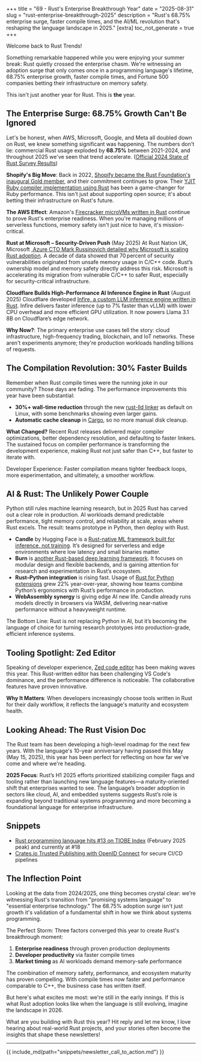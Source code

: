 +++
title = "69 - Rust's Enterprise Breakthrough Year"
date = "2025-08-31"
slug = "rust-enterprise-breakthrough-2025"
description = "Rust's 68.75% enterprise surge, faster compile times, and the AI/ML revolution that's reshaping the language landscape in 2025."
[extra]
toc_not_generate = true
+++

Welcome back to Rust Trends! 

Something remarkable happened while you were enjoying your summer break: Rust quietly crossed the enterprise chasm. We're witnessing an adoption surge that only comes once in a programming language's lifetime, 68.75% enterprise growth, faster compile times, and Fortune 500 companies betting their infrastructure on memory safety.

This isn't just another year for Rust. This is **the** year.

## The Enterprise Surge: 68.75% Growth Can't Be Ignored

Let's be honest, when AWS, Microsoft, Google, and Meta all doubled down on Rust, we knew something significant was happening. The numbers don't lie: commercial Rust usage exploded by **68.75%** between 2021-2024, and throughout 2025 we've seen that trend accelerate. (<a href="https://blog.rust-lang.org/2025/02/13/2024-State-Of-Rust-Survey-results/" target="_blank">Official 2024 State of Rust Survey Results</a>)

**Shopify's Big Move**: Back in 2022, <a href="https://rustfoundation.org/media/welcoming-shopify-as-our-inaugural-gold-member/" target="_blank">Shopify became the Rust Foundation's inaugural Gold member</a>, and their commitment continues to grow. Their <a href="https://shopify.engineering/porting-yjit-ruby-compiler-to-rust" target="_blank">YJIT Ruby compiler implementation using Rust</a> has been a game-changer for Ruby performance. This isn't just about supporting open source; it's about betting their infrastructure on Rust's future.

**The AWS Effect**: Amazon's <a href="https://firecracker-microvm.github.io/" target="_blank">Firecracker microVMs written in Rust</a> continue to prove Rust's enterprise readiness. When you're managing millions of serverless functions, memory safety isn't just nice to have, it's mission-critical.

**Rust at Microsoft – Security-Driven Push** (May 2025) At Rust Nation UK, Microsoft ,<a href="https://www.infoq.com/news/2025/05/microsoft-cto-rust-commitment/?utm_source=chatgpt.com" target="_blank">Azure CTO Mark Russinovich detailed why Microsoft is scaling Rust adoption</a>. A decade of data showed that 70 percent of security vulnerabilities originated from unsafe memory usage in C/C++ code. Rust’s ownership model and memory safety directly address this risk. Microsoft is accelerating its migration from vulnerable C/C++ to safer Rust, especially for security-critical infrastructure.

**Cloudflare Builds High-Performance AI Inference Engine in Rust** (August 2025)
Cloudflare developed <a href="https://blog.cloudflare.com/cloudflares-most-efficient-ai-inference-engine/" target="_blank">Infire, a custom LLM inference engine written in Rust</a>. Infire delivers faster inference (up to 7% faster than vLLM) with lower CPU overhead and more efficient GPU utilization. It now powers Llama 3.1 8B on Cloudflare’s edge network.  

**Why Now?**: The primary enterprise use cases tell the story: cloud infrastructure, high-frequency trading, blockchain, and IoT networks. These aren't experiments anymore; they're production workloads handling billions of requests.

## The Compilation Revolution: 30% Faster Builds

Remember when Rust compile times were the running joke in our community? Those days are fading. The performance improvements this year have been substantial:

- **30%+ wall-time reduction** through the new <a href="https://blog.rust-lang.org/2024/05/17/enabling-rust-lld-on-linux/" target="_blank">rust-lld linker</a> as default on Linux, with some benchmarks showing even larger gains.
- **Automatic cache cleanup** in <a href="https://blog.rust-lang.org/2025/06/26/Rust-1.88.0/" target="_blank">Cargo</a>, so no more manual disk cleanup.

**What Changed?** Recent Rust releases delivered major compiler optimizations, better dependency resolution, and defaulting to faster linkers. The sustained focus on compiler performance is transforming the development experience, making Rust not just safer than C++, but faster to iterate with.

Developer Experience: Faster compilation means tighter feedback loops, more experimentation, and ultimately, a smoother workflow.

## AI & Rust: The Unlikely Power Couple

Python still rules machine learning research, but in 2025 Rust has carved out a clear role in production. AI workloads demand predictable performance, tight memory control, and reliability at scale, areas where Rust excels. The result: teams prototype in Python, then deploy with Rust.

- **Candle** by Hugging Face is a <a href="https://github.com/huggingface/candle" target="_blank">Rust-native ML framework built for inference, not training</a>. It’s designed for serverless and edge environments where low latency and small binaries matter.
- **Burn** is <a href="https://burn.dev/" target="_blank">another Rust-based deep learning framework</a>. It focuses on modular design and flexible backends, and is gaining attention for research and experimentation in Rust’s ecosystem.
- **Rust–Python integration** is rising fast. Usage of <a href="https://pyo3.rs/" target="_blank">Rust for Python extensions</a> grew 22% year-over-year, showing how teams combine Python’s ergonomics with Rust’s performance in production.
- **WebAssembly synergy** is giving edge AI new life. Candle already runs models directly in browsers via WASM, delivering near-native performance without a heavyweight runtime.

The Bottom Line: Rust is not replacing Python in AI, but it’s becoming the language of choice for turning research prototypes into production-grade, efficient inference systems.

## Tooling Spotlight: Zed Editor

Speaking of developer experience, <a href="https://zed.dev/" target="_blank">Zed code editor</a> has been making waves this year. This Rust-written editor has been challenging VS Code's dominance, and the performance difference is noticeable. The collaborative features have proven innovative.

**Why It Matters**: When developers increasingly choose tools written in Rust for their daily workflow, it reflects the language's maturity and ecosystem health.

## Looking Ahead: The Rust Vision Doc

The Rust team has been developing a high-level roadmap for the next few years. With the language's 10-year anniversary having passed this May (May 15, 2025), this year has been perfect for reflecting on how far we've come and where we're heading.

**2025 Focus**: Rust’s H1 2025 efforts prioritized stabilizing compiler flags and tooling rather than launching new language features—a maturity-oriented shift that enterprises wanted to see. The language’s broader adoption in sectors like cloud, AI, and embedded systems suggests Rust’s role is expanding beyond traditional systems programming and more becoming a foundational language for enterprise infrastructure.

## Snippets

- <a href="https://www.tiobe.com/tiobe-index/" target="_blank">Rust programming language hits #13 on TIOBE Index</a> (February 2025 peak) and currently at #18
- <a href="https://crates.io/docs/trusted-publishing" target="_blank">Crates.io Trusted Publishing with OpenID Connect</a> for secure CI/CD pipelines

## The Inflection Point

Looking at the data from 2024/2025, one thing becomes crystal clear: we're witnessing Rust's transition from "promising systems language" to "essential enterprise technology." The 68.75% adoption surge isn't just growth it's validation of a fundamental shift in how we think about systems programming.

The Perfect Storm: Three factors converged this year to create Rust's breakthrough moment:
1. **Enterprise readiness** through proven production deployments
2. **Developer productivity** via faster compile times  
3. **Market timing** as AI workloads demand memory-safe performance

The combination of memory safety, performance, and ecosystem maturity has proven compelling. With compile times now faster and performance comparable to C++, the business case has written itself.

But here's what excites me most: we're still in the early innings. If this is what Rust adoption looks like when the language is still evolving, imagine the landscape in 2026.

What are you building with Rust this year? Hit reply and let me know, I love hearing about real-world Rust projects, and your stories often become the insights that shape these newsletters!

---

{{ include_md(path="snippets/newsletter_call_to_action.md") }}
